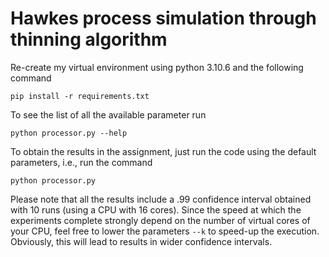 # Hawkes process simulation through thinning algorithm

Re-create my virtual environment using
python 3.10.6 and the following command

```pip install -r requirements.txt```

To see the list of all the available parameter run

```python processor.py --help```

To obtain the results in the assignment, just run the
code using the default parameters, i.e., run the command

```python processor.py```

Please note that all the results include a .99 confidence
interval obtained with 10 runs (using a CPU with 16 cores).
Since the speed at which the experiments complete strongly
depend on the number of virtual cores of your CPU,
feel free to lower the parameters ```--k``` to speed-up the execution.
Obviously, this will lead to results in wider confidence intervals. 
